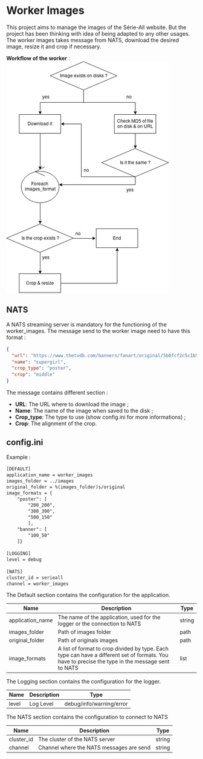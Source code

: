 # Worker Images

This project aims to manage the images of the Série-All website. But the project has been thinking with idea 
of being adapted to any other usages.
The worker images takes message from NATS, download the desired image, resize it and crop if necessary.

**Workflow of the worker** :
![Worflow](worflow/workflow.jpg)

## NATS
A NATS streaming server is mandatory for the functioning of the worker_images.
The message send to the worker image need to have this format : 

```json
{
  "url": "https://www.thetvdb.com/banners/fanart/original/5b0fcf2c5c1b5.jpg", 
  "name": "supergirl", 
  "crop_type": "poster", 
  "crop": "middle"
}
```

The message contains different section :

* **URL**: The URL where to download the image ;
* **Name**: The name of the image when saved to the disk ;
* **Crop_type**: The type to use (show config.ini for more informations) ;
* **Crop**: The alignment of the crop.

## config.ini
Example : 

```
[DEFAULT]
application_name = worker_images
images_folder = ../images
original_folder = %(images_folder)s/original
image_formats = {
    "poster": [
        "200_200",
        "300_300",
        "500_150"
        ],
    "banner": [
        "100_50"
    ]}

[LOGGING]
level = debug

[NATS]
cluster_id = serieall
channel = worker_images
```

The Default section contains the configuration for the application.

|Name|Description|Type|
|----|-----------|----|
|application_name|The name of the application, used for the logger or the connection to NATS|string|
|images_folder|Path of images folder|path|
|original_folder|Path of originals images|path|
|image_formats|A list of format to crop divided by type. Each type can have a different set of formats. You have to precise the type in the message sent to NATS|list|

The Logging section contains the configuration for the logger.

|Name|Description|Type|
|----|-----------|----|
|level|Log Level|debug/info/warning/error|

The NATS section contains the configuration to connect to NATS

|Name|Description|Type|
|----|-----------|----|
|cluster_id|The cluster of the NATS server|string|
|channel|Channel where the NATS messages are send|string|
